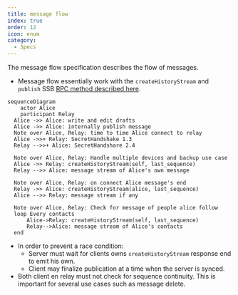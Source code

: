 ```yaml
---
title: message flow
index: true
order: 12
icon: enum
category:
  - Specs
---
```



The message flow specification describes the flow of messages. 

- Message flow essentially work with the `createHistoryStream` and `publish` SSB [RPC method described here](https://ssbc.github.io/scuttlebutt-protocol-guide/#createHistoryStream).

```mermaid
sequenceDiagram
    actor Alice
    participant Relay
  Alice ->> Alice: write and edit drafts
  Alice ->> Alice: internally publish message
  Note over Alice, Relay: time to time Alice connect to relay
  Alice ->>+ Relay: SecretHandshake 1.3
  Relay -->>+ Alice: SecretHandshare 2.4

  Note over Alice, Relay: Handle multiple devices and backup use case
  Alice ->> Relay: createHistoryStream(self, last_sequence)
  Relay -->> Alice: message stream of Alice's own message

  Note over Alice, Relay: on connect Alice message's end
  Relay ->> Alice: createHistoryStream(alice, last_sequence)
  Alice -->> Relay: message stream if any

  Note over Alice, Relay: Check for message of people alice follow
  loop Every contacts
      Alice->Relay: createHistoryStream(self, last_sequence)
      Relay-->Alice: message stream of Alice's contacts
  end

```


- In order to prevent a race condition:
    - Server must wait for clients owns `createHistoryStream` response end to emit his own. 
    - Client may finalize publication at a time when the server is synced.
- Both client en relay must not check for sequence continuity. This is important for several use cases such as message delete.

